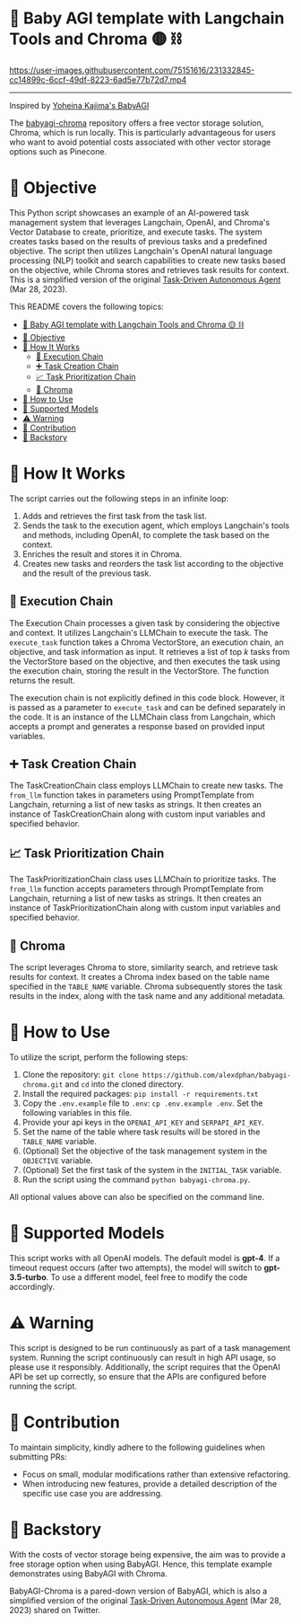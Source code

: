 # 🤖 Baby AGI template with Langchain Tools and Chroma 🟡 ⛓️

https://user-images.githubusercontent.com/75151616/231332845-cc14899c-6ccf-49df-8223-6ad5e77b72d7.mp4

---

Inspired by [Yoheina Kajima's BabyAGI](https://github.com/yoheinakajima/babyagi)

The [babyagi-chroma](https://github.com/alexdphan/babyagi-chroma) repository offers a free vector storage solution, Chroma, which is run locally. This is particularly advantageous for users who want to avoid potential costs associated with other vector storage options such as Pinecone.

# 🎯 Objective

This Python script showcases an example of an AI-powered task management system that leverages Langchain, OpenAI, and Chroma's Vector Database to create, prioritize, and execute tasks. The system creates tasks based on the results of previous tasks and a predefined objective. The script then utilizes Langchain's OpenAI natural language processing (NLP) toolkit and search capabilities to create new tasks based on the objective, while Chroma stores and retrieves task results for context. This is a simplified version of the original [Task-Driven Autonomous Agent](https://twitter.com/yoheinakajima/status/1640934493489070080?s=20) (Mar 28, 2023).

This README covers the following topics:

- [🤖 Baby AGI template with Langchain Tools and Chroma 🟡 ⛓️](#-baby-agi-template-with-langchain-tools-and-chroma--️)
- [🎯 Objective](#-objective)
- [🔧 How It Works](#-how-it-works)
  - [🔗 Execution Chain](#-execution-chain)
  - [➕ Task Creation Chain](#-task-creation-chain)
  - [📈 Task Prioritization Chain](#-task-prioritization-chain)
  - [💽 Chroma](#-chroma)
- [📖 How to Use](#-how-to-use)
- [🧪 Supported Models](#-supported-models)
- [⚠️ Warning](#️-warning)
- [🤝 Contribution](#-contribution)
- [📜 Backstory](#-backstory)

# 🔧 How It Works<a name="how-it-works"></a>

The script carries out the following steps in an infinite loop:

1. Adds and retrieves the first task from the task list.
2. Sends the task to the execution agent, which employs Langchain's tools and methods, including OpenAI, to complete the task based on the context.
3. Enriches the result and stores it in Chroma.
4. Creates new tasks and reorders the task list according to the objective and the result of the previous task.

## 🔗 Execution Chain

The Execution Chain processes a given task by considering the objective and context. It utilizes Langchain's LLMChain to execute the task. The `execute_task` function takes a Chroma VectorStore, an execution chain, an objective, and task information as input. It retrieves a list of top _k_ tasks from the VectorStore based on the objective, and then executes the task using the execution chain, storing the result in the VectorStore. The function returns the result.

The execution chain is not explicitly defined in this code block. However, it is passed as a parameter to `execute_task` and can be defined separately in the code. It is an instance of the LLMChain class from Langchain, which accepts a prompt and generates a response based on provided input variables.

## ➕ Task Creation Chain

The TaskCreationChain class employs LLMChain to create new tasks. The `from_llm` function takes in parameters using PromptTemplate from Langchain, returning a list of new tasks as strings. It then creates an instance of TaskCreationChain along with custom input variables and specified behavior.

## 📈 Task Prioritization Chain

The TaskPrioritizationChain class uses LLMChain to prioritize tasks. The `from_llm` function accepts parameters through PromptTemplate from Langchain, returning a list of new tasks as strings. It then creates an instance of TaskPrioritizationChain along with custom input variables and specified behavior.

## 💽 Chroma

The script leverages Chroma to store, similarity search, and retrieve task results for context. It creates a Chroma index based on the table name specified in the `TABLE_NAME` variable. Chroma subsequently stores the task results in the index, along with the task name and any additional metadata.

# 📖 How to Use<a name="how-to-use"></a>

To utilize the script, perform the following steps:

1. Clone the repository: `git clone https://github.com/alexdphan/babyagi-chroma.git` and `cd` into the cloned directory.
2. Install the required packages: `pip install -r requirements.txt`
3. Copy the `.env.example` file to `.env`: `cp .env.example .env`. Set the following variables in this file.
4. Provide your api keys in the `OPENAI_API_KEY` and `SERPAPI_API_KEY`.
5. Set the name of the table where task results will be stored in the `TABLE_NAME` variable.
6. (Optional) Set the objective of the task management system in the `OBJECTIVE` variable.
7. (Optional) Set the first task of the system in the `INITIAL_TASK` variable.
8. Run the script using the command `python babyagi-chroma.py`.

All optional values above can also be specified on the command line.

# 🧪 Supported Models<a name="supported-models"></a>

This script works with all OpenAI models. The default model is **gpt-4**. If a timeout request occurs (after two attempts), the model will switch to **gpt-3.5-turbo**. To use a different model, feel free to modify the code accordingly.

# ⚠️ Warning<a name="continous-script-warning"></a>

This script is designed to be run continuously as part of a task management system. Running the script continuously can result in high API usage, so please use it responsibly. Additionally, the script requires that the OpenAI API be set up correctly, so ensure that the APIs are configured before running the script.

# 🤝 Contribution

To maintain simplicity, kindly adhere to the following guidelines when submitting PRs:

- Focus on small, modular modifications rather than extensive refactoring.
- When introducing new features, provide a detailed description of the specific use case you are addressing.

# 📜 Backstory

With the costs of vector storage being expensive, the aim was to provide a free storage option when using BabyAGI. Hence, this template example demonstrates using BabyAGI with Chroma.

BabyAGI-Chroma is a pared-down version of BabyAGI, which is also a simplified version of the original [Task-Driven Autonomous Agent](https://twitter.com/yoheinakajima/status/1640934493489070080?s=20) (Mar 28, 2023) shared on Twitter.
